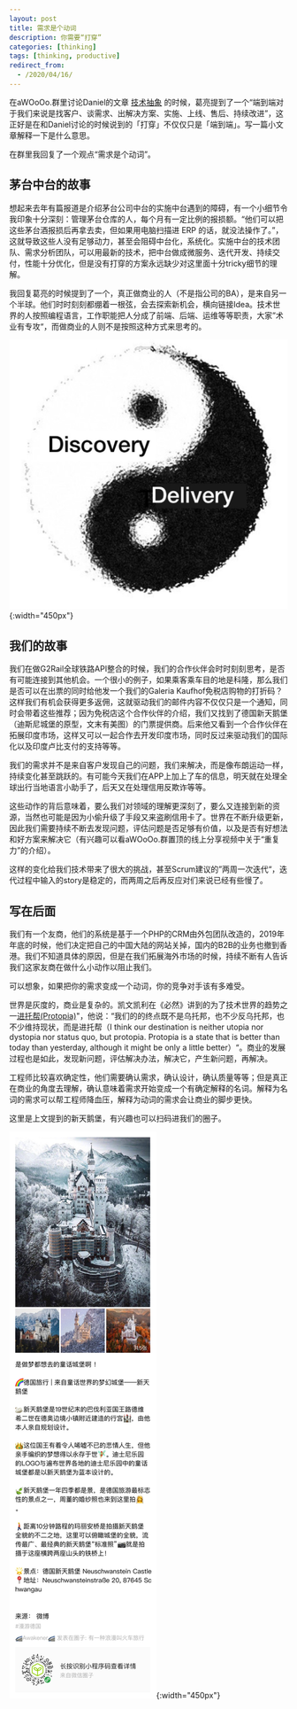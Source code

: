 ```yaml
---
layout: post
title: 需求是个动词
description: 你需要“打穿”
categories: [thinking]
tags: [thinking, productive]
redirect_from:
  - /2020/04/16/
---
```


在aWOoOo.群里讨论Daniel的文章 [技术抽象](http://www.danielteng.com/2020/04/16/technical-refactoring/) 的时候，葛亮提到了一个“端到端对于我们来说是找客户、谈需求、出解决方案、实施、上线、售后、持续改进”，这正好是在和Daniel讨论的时候说到的「打穿」不仅仅只是「端到端」。写一篇小文章解释一下是什么意思。

在群里我回复了一个观点“需求是个动词”。

## 茅台中台的故事

想起来去年有篇报道是介绍茅台公司中台的实施中台遇到的障碍，有一个小细节令我印象十分深刻：管理茅台仓库的人，每个月有一定比例的报损额。“他们可以把这些茅台酒报损后再拿去卖，但如果用电脑扫描进 ERP 的话，就没法操作了。”，这就导致这些人没有足够动力，甚至会阻碍中台化，系统化。实施中台的技术团队、需求分析团队，可以用最新的技术，把中台做成微服务、迭代开发、持续交付，性能十分优化，但是没有打穿的方案永远缺少对这里面十分tricky细节的理解。

我回复葛亮的时候提到了一个，真正做商业的人（不是指公司的BA），是来自另一个半球。他们时时刻刻都绷着一根弦，会去探索新机会，横向链接Idea。技术世界的人按照编程语言，工作职能把人分成了前端、后端、运维等等职责，大家”术业有专攻“，而做商业的人则不是按照这种方式来思考的。

![Discovery/Dilivery](/image/need-is-a-verb/discovery-and-delivery.jpg){:width="450px"}

## 我们的故事

我们在做G2Rail全球铁路API整合的时候，我们的合作伙伴会时时刻刻思考，是否有可能连接到其他机会。一个很小的例子，如果乘客乘车目的地是科隆，那么我们是否可以在出票的同时给他发一个我们的Galeria Kaufhof免税店购物的打折码？这样我们有机会获得更多返佣，这就驱动我们的邮件内容不仅仅只是一个通知，同时会带着这些推荐；因为免税店这个合作伙伴的介绍，我们又找到了德国新天鹅堡（迪斯尼城堡的原型，文末有美图）的门票提供商。后来他又看到一个合作伙伴在拓展印度市场，这样又可以一起合作去开发印度市场，同时反过来驱动我们的国际化以及印度卢比支付的支持等等。

我们的需求并不是来自客户发现自己的问题，我们来解决，而是像布朗运动一样，持续变化甚至跳跃的。有可能今天我们在APP上加上了车的信息，明天就在处理全球出行当地语言小助手了，后天又在处理信用反欺诈等等。

这些动作的背后意味着，要么我们对领域的理解更深刻了，要么又连接到新的资源，当然也可能是因为小偷升级了手段又来盗刷信用卡了。世界在不断升级更新，因此我们需要持续不断去发现问题，评估问题是否足够有价值，以及是否有好想法和好方案来解决它（有兴趣可以看aWOoOo.群置顶的线上分享视频中关于“重复力”的介绍）。

这样的变化给我们技术带来了很大的挑战，甚至Scrum建议的”两周一次迭代“，迭代过程中输入的story是稳定的，而两周之后再反应对们来说已经有些慢了。

## 写在后面

我们有一个友商，他们的系统是基于一个PHP的CRM由外包团队改造的，2019年年底的时候，他们决定把自己的中国大陆的网站关掉，国内的B2B的业务也撤到香港。我们不知道具体的原因，但是在我们拓展海外市场的时候，持续不断有人告诉我们这家友商在做什么小动作以阻止我们。

可以想象，如果把你的需求变成一个动词，你的竞争对手该有多难受。

世界是灰度的，商业是复杂的。凯文凯利在《必然》讲到的为了技术世界的趋势之一[进托帮(Protopia)](https://kk.org/thetechnium/protopia/)"，他说：“我们的的终点既不是乌托邦，也不少反乌托邦，也不少维持现状，而是进托帮（I think our destination is neither utopia nor dystopia nor status quo, but protopia. Protopia is a state that is better than today than yesterday, although it might be only a little better）“。商业的发展过程也是如此，发现新问题，评估解决办法，解决它，产生新问题，再解决。

工程师比较喜欢确定性，他们需要确认需求，确认设计，确认质量等等；但是真正在商业的角度去理解，确认意味着需求开始变成一个有确定解释的名词。解释为名词的需求可以帮工程师降血压，解释为动词的需求会让商业的脚步更快。

这里是上文提到的新天鹅堡，有兴趣也可以扫码进我们的圈子。

![Neuschwanstein Castle](/image/need-is-a-verb/neuschwanstein-castle.jpg){:width="450px"}